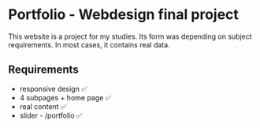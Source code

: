 # Portfolio - Webdesign final project
This website is a project for my studies. Its form was depending on subject requirements. In most cases, it contains real data.

## Requirements
- responsive design ✅
- 4 subpages + home page ✅
- real content ✅
- slider - /portfolio ✅
